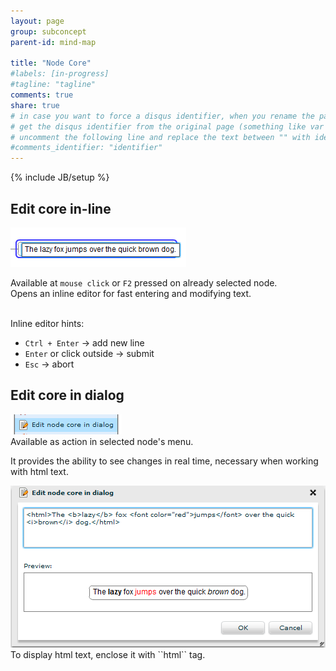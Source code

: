 ```yaml
---
layout: page
group: subconcept
parent-id: mind-map

title: "Node Core"
#labels: [in-progress]
#tagline: "tagline"
comments: true
share: true
# in case you want to force a disqus identifier, when you rename the page
# get the disqus identifier from the original page (something like var disqus_identifier = 'ident';),
# uncomment the following line and replace the text between "" with ident
#comments_identifier: "identifier"
---
```


{% include JB/setup %}

## Edit core in-line

<img class="img-thumbnail center-block pull-right" src="mm_node_core1.png"/>

<div markdown="1" class="clearfix">

Available at ``mouse click`` or ``F2`` pressed on already selected node. <br>
Opens an inline editor for fast entering and modifying text.
</div>

<br>

<div markdown="1" class="alert alert-info">
Inline editor hints:

* ``Ctrl + Enter`` -> add new line 
* ``Enter`` or click outside -> submit 
* ``Esc`` -> abort

</div>

## Edit core in dialog

<img class="img-thumbnail center-block pull-right" src="mm_node_core3.png"/>

<div markdown="1" class="clearfix">
Available as action in selected node's menu.

It provides the ability to see changes in real time, necessary when working with html text.
</div>
<img class="img-thumbnail center-block " src="mm_node_core2.png"/>

<div class="alert alert-info" markdown="1">
To display html text, enclose it with ``html`` tag.
</div>